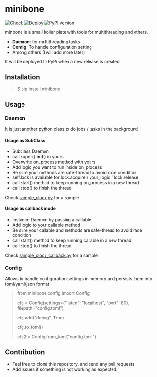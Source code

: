 # minibone

[![Check](https://github.com/erromu/minibone/actions/workflows/python-check.yml/badge.svg)](https://github.com/erromu/minibone/actions/workflows/python-check.yml)  [![Deploy](https://github.com/erromu/minibone/actions/workflows/python-publish.yml/badge.svg)](https://github.com/erromu/minibone/actions/workflows/python-publish.yml) [![PyPI version](https://badge.fury.io/py/minibone.svg)](https://pypi.org/project/minibone)

minbone is a small boiler plate with tools for multithreading and others.

- __Daemon__: for multithreading tasks
- __Config__: To handle configuration setting
- Among others (I will add more later)

It will be deployed to PyPi when a new release is created

## Installation

> $ pip install minibone

## Usage

### Daemon

It is just another python class to do jobs / tasks in the background

#### Usage as SubClass

- Subclass Daemon
- call super().__init__() in yours
- Overwrite on_process method with yours
- Add logic you want to run inside on_process
- Be sure your methods are safe-thread to avoid race condition
- self.lock is available for lock.acquire / your_logic / lock.release
- call start() method to keep running on_process in a new thread
- call stop() to finish the thread

Check [sample_clock.py](https://github.com/erromu/minibone/blob/main/src/minibone/sample_clock.py) for a sample

#### Usage as callback mode

- Instance Daemon by passing a callable
- Add logic to your callable method
- Be sure your callable and methods are safe-thread to avoid race condition
- call start() method to keep running callable in a new thread
- call stop() to finish the thread

Check [sample_clock_callback.py](https://github.com/erromu/minibone/blob/main/src/minibone/sample_clock_callback.py) for a sample

### Config

Allows to handle configuration settings in memory and persists them into toml/yaml/json format

> from minibone.config import Config
>
> cfg = Config(settings={"listen": "localhost", "port": 80}, filepath="config.toml")
> 
> cfg.add("debug", True)
>
> cfg.to_toml()
>
> cfg2 = Config.from_toml("config.toml")

## Contribution

- Feel free to clone this repository, and send any pull requests.
- Add issues if something is not working as expected.
